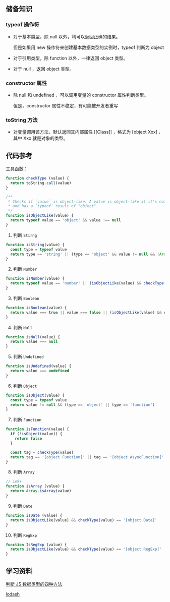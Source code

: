 ## 储备知识

### typeof 操作符

  - 对于基本类型，除 null 以外，均可以返回正确的结果。

      但是如果用 new 操作符来创建基本数据类型的实例时，typeof 判断为 object

  - 对于引用类型，除 function 以外，一律返回 object 类型。

  - 对于 null ，返回 object 类型。

### constructor 属性

  - 除 null 和 undefined ，可以调用变量的 constructor 属性判断类型。

      但是，constructor 属性不稳定，有可能被开发者重写

### toString 方法

  - 对变量调用该方法，默认返回其内部属性 [[Class]] ，格式为 [object Xxx] ，其中 Xxx 就是对象的类型。

## 代码参考

工具函数：

```javascript
function checkType (value) {
  return toString.call(value)
}

/**
 * Checks if `value` is object-like. A value is object-like if it's not `null`
 * and has a `typeof` result of "object".
 */
function isObjectLike(value) {
  return typeof value == 'object' && value !== null
}
```

1. 判断 `Stirng`

```javascript
function isString(value) {
  const type = typeof value
  return type == 'string' || (type == 'object' && value != null && !Array.isArray(value) && checkType(value) == '[object String]')
}
```

2. 判断 `Number`

```javascript
function isNumber(value) {
  return typeof value == 'number' || (isObjectLike(value) && checkType(value) == '[object Number]')
}
```

3. 判断 `Boolean`

```javascript
function isBoolean(value) {
  return value === true || value === false || (isObjectLike(value) && checkType(value) == '[object Boolean]')
}
```

4. 判断 `Null`

```javascript
function isNull(value) {
  return value === null
}
```

5. 判断 `Undefined`

```javascript
function isUndefined(value) {
  return value === undefined
}
```

6. 判断 `Object`

```javascript
function isObject(value) {
  const type = typeof value
  return value != null && (type == 'object' || type == 'function')
}
```

7. 判断 `Function`

```javascript
function isFunction(value) {
  if (!isObject(value)) {
    return false
  }

  const tag = checkType(value)
  return tag == '[object Function]' || tag == '[object AsyncFunction]' || tag == '[object GeneratorFunction]' || tag == '[object Proxy]'
}
```

8. 判断 `Array`

```javascript
// ie9+
function isArray (value) {
  return Array.isArray(value)
}
```

9. 判断 `Date`

```javascript
function isDate (value) {
  return isObjectLike(value) && checkType(value) == '[object Date]'
}
```

10. 判断 `RegExp`

```javascript
function IsRegExp (value) {
  return isObjectLike(value) && checkType(value) == '[object RegExp]'
}
```

## 学习资料

[判断 JS 数据类型的四种方法](http://www.cnblogs.com/onepixel/p/5126046.html)

[lodash](https://github.com/lodash/lodash)